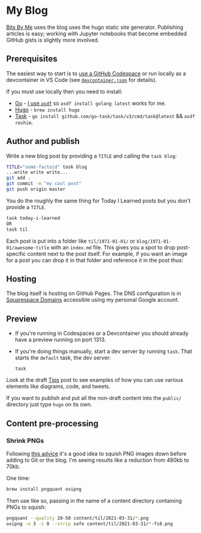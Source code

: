 # My Blog

[Bits By Me](https://bitsby.me) uses the blog uses the hugo static site generator. Publishing articles is easy; working with Jupyter notebooks that become embedded GitHub gists is slightly more involved.

## Prerequisites

The easiest way to start is to [use a GitHub Codespace](https://codespaces.new/dvhthomas/blog?quickstart=1) or run locally as a devcontainer in VS Code (see [`devcontainer.json`](./.devcontainer/devcontainer.json) for details).

If you must use locally then you need to install:

- [Go](https://go.dev) - [I use `asdf`](https://bitsby.me/2021/03/asdf-for-runtime-management/) so `asdf install golang latest` works for me.
- [Hugo](https://gohugo.io/installation/) - `brew install hugo`
- [Task](https://taskfile.dev/installation/) - `go install github.com/go-task/task/v3/cmd/task@latest` && `asdf reshim`.

## Author and publish

Write a new blog post by providing a `TITLE` and calling the `task blog`:

```sh
TITLE="some-factoid" task blog
...write write write...
git add .
git commit -m "my cool post"
git push origin master
```

You do the roughly the same thing for Today I Learned posts but you don't provide a `TITLE`.

```sh
task today-i-learned
OR
task til
```

Each post is put into a folder like `til/1971-01-01/` or `blog/1971-01-01/awesome-title` with an `index.md` file. This gives you a spot to drop post-specific content next to the post itself. For example, if you want an image for a post you can drop it in that folder and reference it in the post thus:

## Hosting

The blog itself is hosting on GitHub Pages.
The DNS configuration is in [Squarespace Domains](https://domains.squarespace.com) accessible using my personal Google account.

## Preview

* If you're running in Codespaces or a Devcontainer you should already have a preview running on port 1313.
* If you're doing things manually, start a dev server by running `task`.
  That starts the `default` task, the dev server:

  ```shell
  task
  ```

Look at the draft [Tips](http://localhost:1313/2020/02/tips/) post to see examples of how you can use various elements like diagrams, code, and tweets.

If you want to publish and put all the non-draft content into the `public/` directory just type `hugo` on its own.

## Content pre-processing

### Shrink PNGs

Following [this advice](https://til.simonwillison.net/macos/shrinking-pngs-with-pngquant-and-oxipng) it's a good idea to squish PNG images down before adding to Git or the blog.
I'm seeing results like a reduction from 480kb to 70kb.

One time:

```sh
brew install pngquant oxipng
```

Then use like so, passing in the name of a content directory containing PNGs to squish:

```sh
pngquant --quality 20-50 content/til/2021-03-31/*.png
oxipng -o 3 -i 0 --strip safe content/til/2021-03-31/*-fs8.png
```
